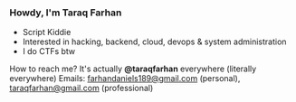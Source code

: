 ### Howdy, I'm Taraq Farhan

- Script Kiddie
- Interested in hacking, backend, cloud, devops & system administration
- I do CTFs btw


How to reach me? It's actually **@taraqfarhan** everywhere (literally everywhere)
Emails: farhandaniels189@gmail.com (personal), taraqfarhan@gmail.com (professional)
